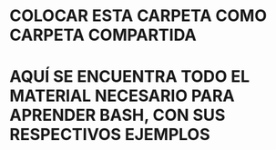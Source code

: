 # COLOCAR ESTA CARPETA COMO CARPETA COMPARTIDA
# AQUÍ SE ENCUENTRA TODO EL MATERIAL NECESARIO PARA APRENDER BASH, CON SUS RESPECTIVOS EJEMPLOS
